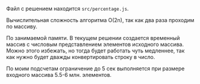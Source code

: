 Файл с решением находится `src/percentage.js`.

Вычислительная сложность алгоритма O(2n), так как два раза проходим по массиву.

По занимаемой памяти. В текущем решении создается временный массив с числовым представлением элементов исходного массива. Можно этого избежать, но тогда будет работать чуть медленнее, так как нужно будет дважды конвертировать строку в число.

По моим подсчетам ограничение до 5 сек выполняется при размере входного массива 5.5-6 млн. элементов. 